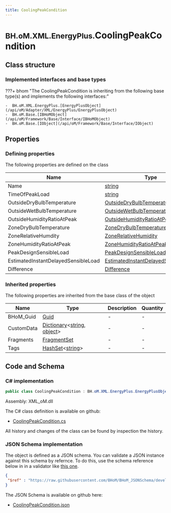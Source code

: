 ```yaml
---
title: CoolingPeakCondition
---
```


# <small>BH.oM.XML.EnergyPlus.</small>**CoolingPeakCondition**



## Class structure

### Implemented interfaces and base types

???+ bhom "The CoolingPeakCondition is inheriting from the following base type(s) and implements the following interfaces:"

    -  BH.oM.XML.EnergyPlus.[EnergyPlusObject](/api/oM/Adapter/XML/EnergyPlus/EnergyPlusObject)
    -  BH.oM.Base.[IBHoMObject](/api/oM/Framework/Base/Interface/IBHoMObject)
    -  BH.oM.Base.[IObject](/api/oM/Framework/Base/Interface/IObject)


## Properties



### Defining properties

The following properties are defined on the class

| Name             | Type             | Description      | Quantity         |
|------------------|------------------|------------------|------------------|
| Name | [string](https://learn.microsoft.com/en-us/dotnet/api/System.String?view=netstandard-2.0) | - | - |
| TimeOfPeakLoad | [string](https://learn.microsoft.com/en-us/dotnet/api/System.String?view=netstandard-2.0) | - | - |
| OutsideDryBulbTemperature | [OutsideDryBulbTemperature](/api/oM/Adapter/XML/EnergyPlus/OutsideDryBulbTemperature) | - | - |
| OutsideWetBulbTemperature | [OutsideWetBulbTemperature](/api/oM/Adapter/XML/EnergyPlus/OutsideWetBulbTemperature) | - | - |
| OutsideHumidityRatioAtPeak | [OutsideHumidityRatioAtPeak](/api/oM/Adapter/XML/EnergyPlus/OutsideHumidityRatioAtPeak) | - | - |
| ZoneDryBulbTemperature | [ZoneDryBulbTemperature](/api/oM/Adapter/XML/EnergyPlus/ZoneDryBulbTemperature) | - | - |
| ZoneRelativeHumdity | [ZoneRelativeHumidity](/api/oM/Adapter/XML/EnergyPlus/ZoneRelativeHumidity) | - | - |
| ZoneHumidityRatioAtPeak | [ZoneHumidityRatioAtPeak](/api/oM/Adapter/XML/EnergyPlus/ZoneHumidityRatioAtPeak) | - | - |
| PeakDesignSensibleLoad | [PeakDesignSensibleLoad](/api/oM/Adapter/XML/EnergyPlus/PeakDesignSensibleLoad) | - | - |
| EstimatedInstantDelayedSensibleLoad | [EstimatedInstantDelayedSensibleLoad](/api/oM/Adapter/XML/EnergyPlus/EstimatedInstantDelayedSensibleLoad) | - | - |
| Difference | [Difference](/api/oM/Adapter/XML/EnergyPlus/Difference) | - | - |


### Inherited properties
The following properties are inherited from the base class of the object

| Name             | Type             | Description      | Quantity         |
|------------------|------------------|------------------|------------------|
| BHoM_Guid | [Guid](https://learn.microsoft.com/en-us/dotnet/api/System.Guid?view=netstandard-2.0) | - | - |
| CustomData | [Dictionary](https://learn.microsoft.com/en-us/dotnet/api/System.Collections.Generic.Dictionary-2?view=netstandard-2.0)&lt;[string](https://learn.microsoft.com/en-us/dotnet/api/System.String?view=netstandard-2.0), [object](https://learn.microsoft.com/en-us/dotnet/api/System.Object?view=netstandard-2.0)&gt; | - | - |
| Fragments | [FragmentSet](/api/oM/Framework/Base/FragmentSet) | - | - |
| Tags | [HashSet](https://learn.microsoft.com/en-us/dotnet/api/System.Collections.Generic.HashSet-1?view=netstandard-2.0)&lt;[string](https://learn.microsoft.com/en-us/dotnet/api/System.String?view=netstandard-2.0)&gt; | - | - |


## Code and Schema

### C# implementation

``` C# title="C#"
public class CoolingPeakCondition : BH.oM.XML.EnergyPlus.EnergyPlusObject, BH.oM.Base.IBHoMObject, BH.oM.Base.IObject
```

Assembly: XML_oM.dll

The C# class definition is available on github:

- [CoolingPeakCondition.cs](https://github.com/BHoM/XML_Toolkit/blob/develop/XML_oM/EnergyPlus\CoolingPeakCondition.cs)

All history and changes of the class can be found by inspection the history.
### JSON Schema implementation

The object is defined as a JSON schema. You can validate a JSON instance against this schema by refernce. To do this, use the schema reference below in in a validator like [this one](https://www.jsonschemavalidator.net/).

``` json title="JSON Schema"
{
 "$ref" : "https://raw.githubusercontent.com/BHoM/BHoM_JSONSchema/develop/XML_oM/EnergyPlus/CoolingPeakCondition.json"
}
```

The JSON Schema is available on github here:

- [CoolingPeakCondition.json](https://github.com/BHoM/BHoM_JSONSchema/blob/develop/XML_oM/EnergyPlus/CoolingPeakCondition.json)
